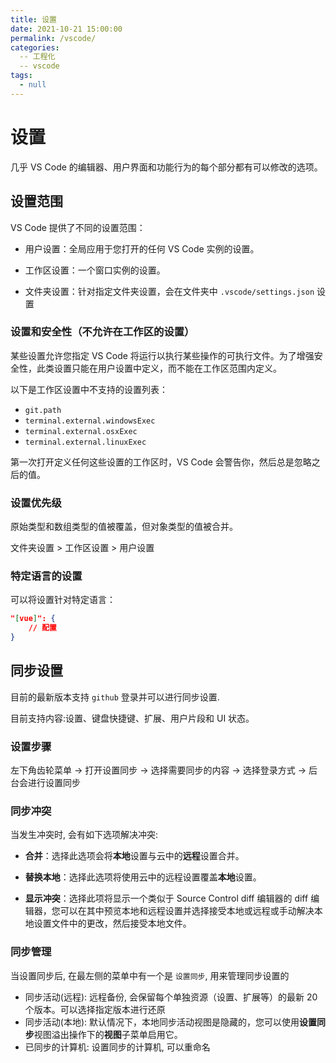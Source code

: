 ```yaml
---
title: 设置
date: 2021-10-21 15:00:00
permalink: /vscode/
categories: 
  -- 工程化
  -- vscode
tags: 
  - null
---
```


# 设置

几乎 VS Code 的编辑器、用户界面和功能行为的每个部分都有可以修改的选项。

## 设置范围

VS Code 提供了不同的设置范围：

* 用户设置：全局应用于您打开的任何 VS Code 实例的设置。

* 工作区设置：一个窗口实例的设置。

* 文件夹设置：针对指定文件夹设置，会在文件夹中 `.vscode/settings.json` 设置

### 设置和安全性（不允许在工作区的设置）

某些设置允许您指定 VS Code 将运行以执行某些操作的可执行文件。为了增强安全性，此类设置只能在用户设置中定义，而不能在工作区范围内定义。

以下是工作区设置中不支持的设置列表：

- `git.path`
- `terminal.external.windowsExec`
- `terminal.external.osxExec`
- `terminal.external.linuxExec`

第一次打开定义任何这些设置的工作区时，VS Code 会警告你，然后总是忽略之后的值。

### 设置优先级

原始类型和数组类型的值被覆盖，但对象类型的值被合并。

文件夹设置 > 工作区设置 > 用户设置

### 特定语言的设置

可以将设置针对特定语言：

```json
"[vue]": {
    // 配置
}
```

## 同步设置

目前的最新版本支持 `github` 登录并可以进行同步设置.

目前支持内容:设置、键盘快捷键、扩展、用户片段和 UI 状态。

### 设置步骤

左下角齿轮菜单 -> 打开设置同步 -> 选择需要同步的内容 -> 选择登录方式 -> 后台会进行设置同步

### 同步冲突

当发生冲突时, 会有如下选项解决冲突:

- **合并**：选择此选项会将**本地**设置与云中的**远程**设置合并。

- **替换本地**：选择此选项将使用云中的远程设置覆盖**本地**设置。
- **显示冲突**：选择此项将显示一个类似于 Source Control diff 编辑器的 diff 编辑器，您可以在其中预览本地和远程设置并选择接受本地或远程或手动解决本地设置文件中的更改，然后接受本地文件。

### 同步管理

当设置同步后, 在最左侧的菜单中有一个是 `设置同步`, 用来管理同步设置的

* 同步活动(远程): 远程备份, 会保留每个单独资源（设置、扩展等）的最新 20 个版本。可以选择指定版本进行还原
* 同步活动(本地): 默认情况下，本地同步活动视图是隐藏的，您可以使用**设置同步**视图溢出操作下的**视图**子菜单启用它。
* 已同步的计算机: 设置同步的计算机, 可以重命名


